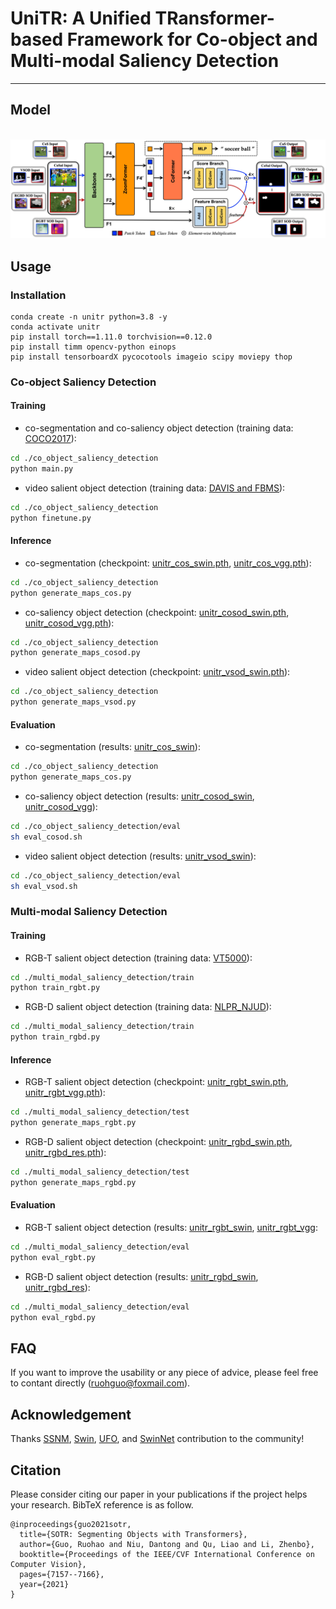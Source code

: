 # UniTR: A Unified TRansformer-based Framework for Co-object and Multi-modal Saliency Detection

--------------------------------------------------------------------------------

## Model
\
<img src="co_object_saliency_detection/images/unitr_overview.jpg" alt="image" style="zoom:60%;"/>

## Usage

### Installation

```
conda create -n unitr python=3.8 -y
conda activate unitr
pip install torch==1.11.0 torchvision==0.12.0
pip install timm opencv-python einops
pip install tensorboardX pycocotools imageio scipy moviepy thop
```

### Co-object Saliency Detection

#### Training

- co-segmentation and co-saliency object detection (training data: [COCO2017](https://cocodataset.org/#home)):

```bash
cd ./co_object_saliency_detection
python main.py
```

- video salient object detection (training data: [DAVIS and FBMS](https://drive.google.com/file/d/1LwqQi7axAgQhf3O-wHWj_MkYBEXNn8gQ/view?usp=sharing)):

```bash
cd ./co_object_saliency_detection
python finetune.py
```

#### Inference

- co-segmentation (checkpoint: [unitr_cos_swin.pth](https://drive.google.com/file/d/1-RJRRFUVtgbotJxbMAtaRZKgPWmDorqQ/view?usp=sharing), [unitr_cos_vgg.pth](https://drive.google.com/file/d/1cUcwy-spqwR6yYU0oUo-AoqMK4NiN5y9/view?usp=sharing)):

```bash
cd ./co_object_saliency_detection
python generate_maps_cos.py
```

- co-saliency object detection (checkpoint: [unitr_cosod_swin.pth](https://drive.google.com/file/d/1CjHTeGoJpfeYhBW-a2Dz9EIPkSeQdtj4/view?usp=sharing), [unitr_cosod_vgg.pth](https://drive.google.com/file/d/14mSluZ-D0S1tJuz57M_lijAQCBVW9f9b/view?usp=sharing)):

```bash
cd ./co_object_saliency_detection
python generate_maps_cosod.py
```

- video salient object detection (checkpoint: [unitr_vsod_swin.pth](https://drive.google.com/file/d/1uwgoAUsIFMxYvsMiyWg1_D94CiCwkxpC/view?usp=sharing)):

```bash
cd ./co_object_saliency_detection
python generate_maps_vsod.py
```


#### Evaluation

- co-segmentation (results: [unitr_cos_swin](https://drive.google.com/file/d/1-__5urEP47nH72rzHipaD4BUM2DDPuwC/view?usp=sharing)):

```bash
cd ./co_object_saliency_detection
python generate_maps_cos.py
```

- co-saliency object detection (results: [unitr_cosod_swin](https://drive.google.com/file/d/1GcK4E28F5RH2vfQY48IvDqsjlXTaGB5a/view?usp=sharing), [unitr_cosod_vgg](https://drive.google.com/file/d/1NqKpeKSUrlOeCU_8Q7NJpQojQOdJ4iZv/view?usp=sharing)):

```bash
cd ./co_object_saliency_detection/eval
sh eval_cosod.sh
```

- video salient object detection (results: [unitr_vsod_swin](https://drive.google.com/file/d/1P8pVdsJcunFKEt8wEibhIlRQdrPkwxqP/view?usp=sharing)):

```bash
cd ./co_object_saliency_detection/eval
sh eval_vsod.sh
```


### Multi-modal Saliency Detection

#### Training

- RGB-T salient object detection (training data: [VT5000](https://github.com/lz118/RGBT-Salient-Object-Detection)):

```bash
cd ./multi_modal_saliency_detection/train
python train_rgbt.py
```

- RGB-D salient object detection (training data: [NLPR_NJUD](https://drive.google.com/file/d/1fcJj4aYdJ6N-TvvxSZ_sBo-xhtd_w-eJ/view)):

```bash
cd ./multi_modal_saliency_detection/train
python train_rgbd.py
```

#### Inference

- RGB-T salient object detection (checkpoint: [unitr_rgbt_swin.pth](https://drive.google.com/file/d/1XWl4DFPk4jn9VQZrqx8hPqmAjwk61ibg/view?usp=sharing), [unitr_rgbt_vgg.pth](https://drive.google.com/file/d/10yzbPvLXur4YPngOP_G6mSAGeQEk3nda/view?usp=sharing)):

```bash
cd ./multi_modal_saliency_detection/test
python generate_maps_rgbt.py
```

- RGB-D salient object detection (checkpoint: [unitr_rgbd_swin.pth](https://drive.google.com/file/d/1kD9xTYxv8eeef0bx2B9e_4oNoOg6sHhg/view?usp=sharing), [unitr_rgbd_res.pth](https://drive.google.com/file/d/1lQ9DgnNNqwwjB3aJ1hhGiMdmjA_PvVYu/view?usp=sharing)):

```bash
cd ./multi_modal_saliency_detection/test
python generate_maps_rgbd.py
```

#### Evaluation

- RGB-T salient object detection (results: [unitr_rgbt_swin](https://drive.google.com/file/d/1xYjDy62lPUylRleWwuC4Q19ZGn9Yn9gP/view?usp=sharing), [unitr_rgbt_vgg](https://drive.google.com/file/d/1rVV5bWSt7ZdGwQNzM5F6n6PSWniskiLP/view?usp=sharing):

```bash
cd ./multi_modal_saliency_detection/eval
python eval_rgbt.py
```

- RGB-D salient object detection (results: [unitr_rgbd_swin](https://drive.google.com/file/d/1ZrMZayFJyz7sZb71s7_6MMCMNPc0QDy4/view?usp=sharing), [unitr_rgbd_res](https://drive.google.com/file/d/166l0EPhsVDgO98YjqRAK0UXzMi50lXIJ/view?usp=sharing)):

```bash
cd ./multi_modal_saliency_detection/eval
python eval_rgbd.py
```




## FAQ
If you want to improve the usability or any piece of advice, please feel free to contant directly (ruohguo@foxmail.com).


## Acknowledgement

Thanks [SSNM](https://github.com/cj4L/SSNM-Coseg), [Swin](https://github.com/microsoft/Swin-Transformer), 
[UFO](https://github.com/suyukun666/UFO), and [SwinNet](https://github.com/liuzywen/SwinNet) contribution to the community!


## Citation

Please consider citing our paper in your publications if the project helps your research. BibTeX reference is as follow.

```
@inproceedings{guo2021sotr,
  title={SOTR: Segmenting Objects with Transformers},
  author={Guo, Ruohao and Niu, Dantong and Qu, Liao and Li, Zhenbo},
  booktitle={Proceedings of the IEEE/CVF International Conference on Computer Vision},
  pages={7157--7166},
  year={2021}
}
```

